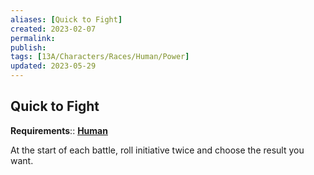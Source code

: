 ```yaml
---
aliases: [Quick to Fight]
created: 2023-02-07
permalink: 
publish: 
tags: [13A/Characters/Races/Human/Power]
updated: 2023-05-29
---
```


## Quick to Fight

**Requirements**:: [**Human**](Compendium/13A/Races/Human.md)

At the start of each battle, roll initiative twice and choose the result you want.
